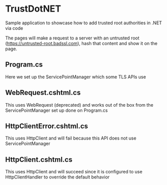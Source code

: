 # TrustDotNET

Sample application to showcase how to add trusted root authorities in .NET via code

The pages will make a request to a server with an untrusted root (https://untrusted-root.badssl.com), hash that content and show it on the page.

## Program.cs

Here we set up the ServicePointManager which some TLS APIs use

## WebRequest.cshtml.cs

This uses WebRequest (deprecated) and works out of the box from the ServicePointManager set up done on Program.cs

## HttpClientError.cshtml.cs

This uses HttpClient and will fail because this API does not use ServicePointManager

## HttpClient.cshtml.cs

This uses HttpClient and will succeed since it is configured to use HttpClientHandler to override the default behavior